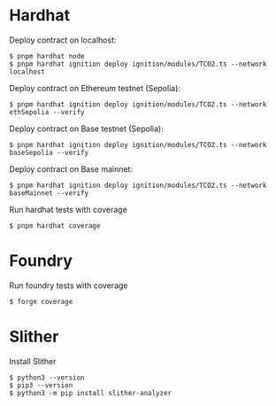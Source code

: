 # Hardhat

Deploy contract on localhost:
```
$ pnpm hardhat node
$ pnpm hardhat ignition deploy ignition/modules/TCO2.ts --network localhost
```

Deploy contract on Ethereum testnet (Sepolia):
```
$ pnpm hardhat ignition deploy ignition/modules/TCO2.ts --network ethSepolia --verify
```

Deploy contract on Base testnet (Sepolia):
```
$ pnpm hardhat ignition deploy ignition/modules/TCO2.ts --network baseSepolia --verify
```

Deploy contract on Base mainnet:
```
$ pnpm hardhat ignition deploy ignition/modules/TCO2.ts --network baseMainnet --verify
```

Run hardhat tests with coverage
```
$ pnpm hardhat coverage
```

# Foundry

Run foundry tests with coverage
```
$ forge coverage
```

# Slither

Install Slither
```
$ python3 --version
$ pip3 --version
$ python3 -m pip install slither-analyzer
```
